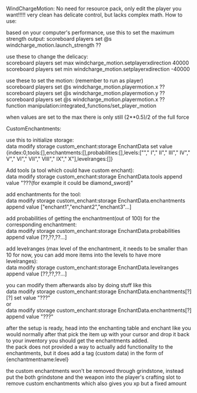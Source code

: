 WindChargeMotion: 
No need for resource pack, only edit the player you want!!!!! very clean has delicate control, but lacks complex math. How to use: 

based on your computer's performance, use this to set the maximum strength output:
scoreboard players set @s windcharge_motion.launch_strength ?? 

use these to change the delicacy:   
scoreboard players set max windcharge_motion.setplayerxdirection 40000       
scoreboard players set min windcharge_motion.setplayerxdirection -40000      



use these to set the motion: (remember to run as player)       
scoreboard players set @s windcharge_motion.playermotion.x ??        
scoreboard players set @s windcharge_motion.playermotion.y ??      
scoreboard players set @s windcharge_motion.playermotion.x ??      
function manipulation:integrated_functions/set_player_motion

when values are set to the max there is only still (2**0.5)/2 of the full force

CustomEnchantments:

use this to initialize storage:    
data modify storage custom_enchant:storage EnchantData set value {index:0,tools:[],enchantments:[],probabilities:[],levels:[""," I"," II"," III"," IV"," V"," VI","  VII"," VIII"," IX"," X"],levelranges:[]} 

Add tools (a tool which could have custom enchant):    
data modify storage custom_enchant:storage EnchantData.tools append value "???(for example it could be diamond_sword)"

add enchantments for the tool:    
data modify storage custom_enchant:storage EnchantData.enchantments append value ["enchant1","enchant2","enchant3"...]

add probabilities of getting the enchantment(out of 100) for the corresponding enchantment:    
data modify storage custom_enchant:storage EnchantData.probabilities append value [??,??,??...]

add levelranges (max level of the enchantment, it needs to be smaller than 10 for now, you can add more items into the levels to have more levelranges):     
data modify storage custom_enchant:storage EnchantData.levelranges append value [??,??,??...]

you can modify them afterwards also by doing stuff like this     
data modify storage custom_enchant:storage EnchantData.enchantments[?][?] set value "???"    
or     
data modify storage custom_enchant:storage EnchantData.enchantments[?] append value "???"    


after the setup is ready, head into the enchanting table and enchant like you would normally after that pick the item up with your cursor and drop it back to your inventory you should get the enchantments added.  
the pack does not provided a way to actually add functionality to the enchantments, but it does add a tag (custom data) in the form of {enchantmentname:level}

the custom enchantments won't be removed through grindstone, instead put the both grindstone and the weapon into the player's crafting slot to remove custom enchantments which also gives you xp but a fixed amount
